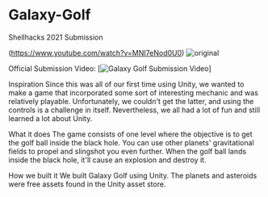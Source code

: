 # Galaxy-Golf
Shellhacks 2021 Submission

(https://www.youtube.com/watch?v=MNI7eNod0U0) ![original](https://user-images.githubusercontent.com/78010942/163076858-185127a0-f19f-4250-880c-0f7de367d49f.png)

Official Submission Video:
[![Galaxy Golf Submission Video](https://img.youtube.com/vi/MNI7eNod0U0/1.jpg)]

Inspiration
Since this was all of our first time using Unity, we wanted to make a game that incorporated some sort of interesting mechanic and was relatively playable. Unfortunately, we couldn't get the latter, and using the controls is a challenge in itself. Nevertheless, we all had a lot of fun and still learned a lot about Unity.

What it does
The game consists of one level where the objective is to get the golf ball inside the black hole. You can use other planets' gravitational fields to propel and slingshot you even further. When the golf ball lands inside the black hole, it'll cause an explosion and destroy it.

How we built it
We built Galaxy Golf using Unity. The planets and asteroids were free assets found in the Unity asset store.
